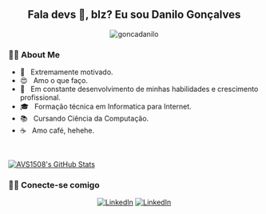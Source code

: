 <h2 align="center"> Fala devs 👋, blz? Eu sou Danilo Gonçalves</h2>

<p align="center"> <img src="https://komarev.com/ghpvc/?username=goncadanilo" alt="goncadanilo" /> </p>

<h3> 👨‍💻 About Me </h3>

- :muscle: &nbsp; Extremamente motivado.
- 😍 &nbsp; Amo o que faço.
- 🚀 &nbsp; Em constante desenvolvimento de minhas habilidades e crescimento profissional.
- 🎓 &nbsp; Formação técnica em Informatica para Internet.
- 📚 &nbsp; Cursando Ciência da Computação.
- ☕ &nbsp; Amo café, hehehe. 

<br/>

[![AVS1508's GitHub Stats](https://github-readme-stats.vercel.app/api?username=goncadanilo&show_icons=true)](https://github.com/goncadanilo)

<h3> 🤝🏻 Conecte-se comigo </h3>

<p align="center">
 <a href="https://www.linkedin.com/in/goncadanilo/"><img alt="LinkedIn" src="https://img.shields.io/badge/LinkedIn-goncadanilo-blue?logo=linkedin"></a>
 <a href="mailto:gonca.danilo@gmal.com"><img alt="LinkedIn" src="https://img.shields.io/badge/Gmail-gonca.danilo-red?logo=gmail"></a>
</p>

